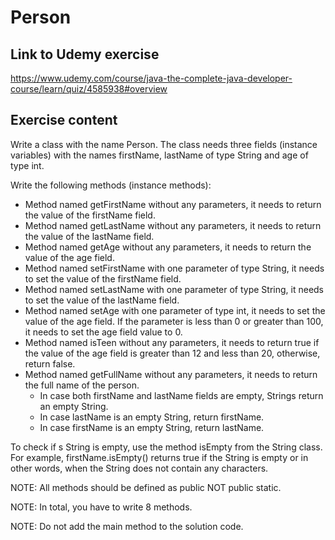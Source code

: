 # Person

## Link to Udemy exercise

https://www.udemy.com/course/java-the-complete-java-developer-course/learn/quiz/4585938#overview

## Exercise content

Write a class with the name Person. The class needs three fields (instance variables) with the names firstName, lastName of type String and age of type int. 

Write the following methods (instance methods):

* Method named getFirstName without any parameters, it needs to return the value of the firstName field.
* Method named getLastName without any parameters, it needs to return the value of the lastName field.
* Method named getAge without any parameters, it needs to return the value of the age field.
* Method named setFirstName with one parameter of type String, it needs to set the value of the firstName field.
* Method named setLastName with one parameter of type String, it needs to set the value of the lastName field.
* Method named setAge with one parameter of type int, it needs to set the value of the age field. If the parameter is less than 0 or greater than 100, it needs to set the age field value to 0.
* Method named isTeen without any parameters, it needs to return true if the value of the age field is greater than 12 and less than 20, otherwise, return false.
* Method named getFullName without any parameters, it needs to return the full name of the person.
    * In case both firstName and lastName fields are empty, Strings return an empty String.
    * In case lastName is an empty String, return firstName.
    * In case firstName is an empty String, return lastName.
    
To check if s String is empty, use the method isEmpty from the String class. For example, firstName.isEmpty() returns true if the String is empty or in other words, when the String does not contain any characters.

NOTE: All methods should be defined as public NOT public static.

NOTE: In total, you have to write 8 methods.

NOTE: Do not add the main method to the solution code.